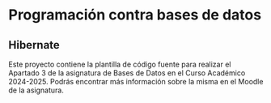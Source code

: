 # Programación contra bases de datos

## Hibernate

Este proyecto contiene la plantilla de código fuente para realizar el Apartado 3 de la asignatura de Bases de Datos en el Curso Académico 2024-2025. Podrás encontrar más información sobre la misma en el Moodle de la asignatura.